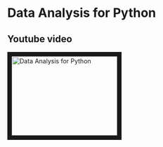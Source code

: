 # Data Analysis for Python

## Youtube video
<a href="https://www.youtube.com/watch?feature=player_embedded&v=r-uOLxNrNk8&t=3s
" target="_blank"><img src="http://img.youtube.com/vi/r-uOLxNrNk8&t=3s/0.jpg" 
alt="Data Analysis for Python" width="240" height="180" border="10" /></a>
